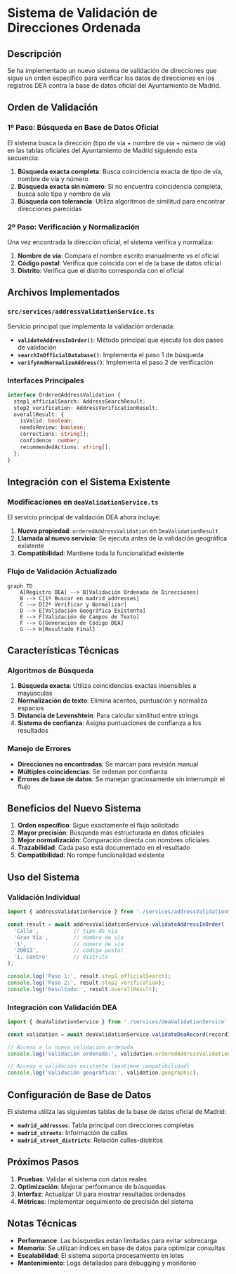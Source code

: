# Sistema de Validación de Direcciones Ordenada

## Descripción

Se ha implementado un nuevo sistema de validación de direcciones que sigue un orden específico para verificar los datos de direcciones en los registros DEA contra la base de datos oficial del Ayuntamiento de Madrid.

## Orden de Validación

### 1º Paso: Búsqueda en Base de Datos Oficial

El sistema busca la dirección (tipo de vía + nombre de vía + número de vía) en las tablas oficiales del Ayuntamiento de Madrid siguiendo esta secuencia:

1. **Búsqueda exacta completa**: Busca coincidencia exacta de tipo de vía, nombre de vía y número
2. **Búsqueda exacta sin número**: Si no encuentra coincidencia completa, busca solo tipo y nombre de vía
3. **Búsqueda con tolerancia**: Utiliza algoritmos de similitud para encontrar direcciones parecidas

### 2º Paso: Verificación y Normalización

Una vez encontrada la dirección oficial, el sistema verifica y normaliza:

1. **Nombre de vía**: Compara el nombre escrito manualmente vs el oficial
2. **Código postal**: Verifica que coincida con el de la base de datos oficial
3. **Distrito**: Verifica que el distrito corresponda con el oficial

## Archivos Implementados

### `src/services/addressValidationService.ts`

Servicio principal que implementa la validación ordenada:

- **`validateAddressInOrder()`**: Método principal que ejecuta los dos pasos de validación
- **`searchInOfficialDatabase()`**: Implementa el paso 1 de búsqueda
- **`verifyAndNormalizeAddress()`**: Implementa el paso 2 de verificación

### Interfaces Principales

```typescript
interface OrderedAddressValidation {
  step1_officialSearch: AddressSearchResult;
  step2_verification: AddressVerificationResult;
  overallResult: {
    isValid: boolean;
    needsReview: boolean;
    corrections: string[];
    confidence: number;
    recommendedActions: string[];
  };
}
```

## Integración con el Sistema Existente

### Modificaciones en `deaValidationService.ts`

El servicio principal de validación DEA ahora incluye:

1. **Nueva propiedad**: `orderedAddressValidation` en `DeaValidationResult`
2. **Llamada al nuevo servicio**: Se ejecuta antes de la validación geográfica existente
3. **Compatibilidad**: Mantiene toda la funcionalidad existente

### Flujo de Validación Actualizado

```mermaid
graph TD
    A[Registro DEA] --> B[Validación Ordenada de Direcciones]
    B --> C[1º Buscar en madrid_addresses]
    C --> D[2º Verificar y Normalizar]
    D --> E[Validación Geográfica Existente]
    E --> F[Validación de Campos de Texto]
    F --> G[Generación de Código DEA]
    G --> H[Resultado Final]
```

## Características Técnicas

### Algoritmos de Búsqueda

1. **Búsqueda exacta**: Utiliza coincidencias exactas insensibles a mayúsculas
2. **Normalización de texto**: Elimina acentos, puntuación y normaliza espacios
3. **Distancia de Levenshtein**: Para calcular similitud entre strings
4. **Sistema de confianza**: Asigna puntuaciones de confianza a los resultados

### Manejo de Errores

- **Direcciones no encontradas**: Se marcan para revisión manual
- **Múltiples coincidencias**: Se ordenan por confianza
- **Errores de base de datos**: Se manejan graciosamente sin interrumpir el flujo

## Beneficios del Nuevo Sistema

1. **Orden específico**: Sigue exactamente el flujo solicitado
2. **Mayor precisión**: Búsqueda más estructurada en datos oficiales
3. **Mejor normalización**: Comparación directa con nombres oficiales
4. **Trazabilidad**: Cada paso está documentado en el resultado
5. **Compatibilidad**: No rompe funcionalidad existente

## Uso del Sistema

### Validación Individual

```typescript
import { addressValidationService } from './services/addressValidationService';

const result = await addressValidationService.validateAddressInOrder(
  'Calle',           // tipo de vía
  'Gran Vía',        // nombre de vía
  '1',               // número de vía
  '28013',           // código postal
  '1. Centro'        // distrito
);

console.log('Paso 1:', result.step1_officialSearch);
console.log('Paso 2:', result.step2_verification);
console.log('Resultado:', result.overallResult);
```

### Integración con Validación DEA

```typescript
import { deaValidationService } from './services/deaValidationService';

const validation = await deaValidationService.validateDeaRecord(recordId);

// Acceso a la nueva validación ordenada
console.log('Validación ordenada:', validation.orderedAddressValidation);

// Acceso a validación existente (mantiene compatibilidad)
console.log('Validación geográfica:', validation.geographic);
```

## Configuración de Base de Datos

El sistema utiliza las siguientes tablas de la base de datos oficial de Madrid:

- **`madrid_addresses`**: Tabla principal con direcciones completas
- **`madrid_streets`**: Información de calles
- **`madrid_street_districts`**: Relación calles-distritos

## Próximos Pasos

1. **Pruebas**: Validar el sistema con datos reales
2. **Optimización**: Mejorar performance de búsquedas
3. **Interfaz**: Actualizar UI para mostrar resultados ordenados
4. **Métricas**: Implementar seguimiento de precisión del sistema

## Notas Técnicas

- **Performance**: Las búsquedas están limitadas para evitar sobrecarga
- **Memoria**: Se utilizan índices en base de datos para optimizar consultas
- **Escalabilidad**: El sistema soporta procesamiento en lotes
- **Mantenimiento**: Logs detallados para debugging y monitoreo
